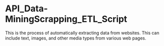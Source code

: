 # API_Data-MiningScrapping_ETL_Script
This is the process of automatically extracting data from websites. This can include text, images, and other media types from various web pages.
